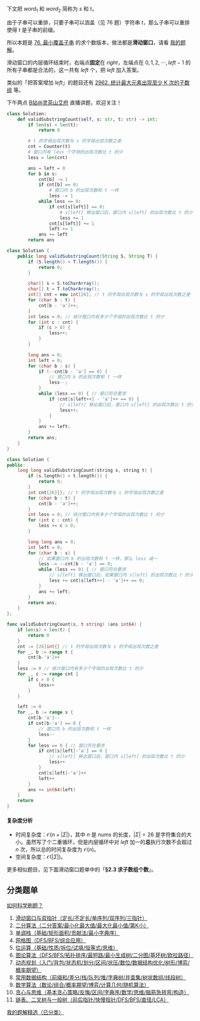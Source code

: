 下文把 $\textit{word}_1$ 和 $\textit{word}_2$ 简称为 $s$ 和 $t$。

由于子串可以重排，只要子串可以涵盖（见 76 题）字符串 $t$，那么子串可以重排使得 $t$ 是子串的前缀。

所以本题是 [76. 最小覆盖子串](https://leetcode.cn/problems/minimum-window-substring/) 的求个数版本，做法都是**滑动窗口**，请看 [我的题解](https://leetcode.cn/problems/minimum-window-substring/solutions/2713911/liang-chong-fang-fa-cong-o52mn-dao-omnfu-3ezz/)。

滑动窗口的内层循环结束时，右端点**固定**在 $\textit{right}$，左端点在 $0,1,2,\cdots,\textit{left}-1$ 的所有子串都是合法的，这一共有 $\textit{left}$ 个，把 $\textit{left}$ 加入答案。

类似的「把答案增加 $\textit{left}$」的题目还有 [2962. 统计最大元素出现至少 K 次的子数组](https://leetcode.cn/problems/count-subarrays-where-max-element-appears-at-least-k-times/) 等。

下午两点 [B站@灵茶山艾府](https://space.bilibili.com/206214) 直播讲题，欢迎关注！

```py [sol-Python3]
class Solution:
    def validSubstringCount(self, s: str, t: str) -> int:
        if len(s) < len(t):
            return 0

        # t 的字母出现次数与 s 的字母出现次数之差
        cnt = Counter(t)
        # 窗口内有 less 个字母的出现次数比 t 的少
        less = len(cnt)

        ans = left = 0
        for b in s:
            cnt[b] -= 1
            if cnt[b] == 0:
                # 窗口内 b 的出现次数和 t 一样
                less -= 1
            while less == 0:
                if cnt[s[left]] == 0:
                    # s[left] 移出窗口后，窗口内 s[left] 的出现次数比 t 的少
                    less += 1
                cnt[s[left]] += 1
                left += 1
            ans += left
        return ans
```

```java [sol-Java]
class Solution {
    public long validSubstringCount(String S, String T) {
        if (S.length() < T.length()) {
            return 0;
        }

        char[] s = S.toCharArray();
        char[] t = T.toCharArray();
        int[] cnt = new int[26]; // t 的字母出现次数与 s 的字母出现次数之差
        for (char b : t) {
            cnt[b - 'a']++;
        }
        int less = 0; // 统计窗口内有多少个字母的出现次数比 t 的少
        for (int c : cnt) {
            if (c > 0) {
                less++;
            }
        }

        long ans = 0;
        int left = 0;
        for (char b : s) {
            if (--cnt[b - 'a'] == 0) {
                // 窗口内 b 的出现次数和 t 一样
                less--;
            }
            while (less == 0) { // 窗口符合要求
                if (cnt[s[left++] - 'a']++ == 0) {
                    // s[left] 移出窗口后，窗口内 s[left] 的出现次数比 t 的少
                    less++;
                }
            }
            ans += left;
        }
        return ans;
    }
}
```

```cpp [sol-C++]
class Solution {
public:
    long long validSubstringCount(string s, string t) {
        if (s.length() < t.length()) {
            return 0;
        }
        int cnt[26]{}; // t 的字母出现次数与 s 的字母出现次数之差
        for (char b : t) {
            cnt[b - 'a']++;
        }
        int less = 0; // 统计窗口内有多少个字母的出现次数比 t 的少
        for (int c : cnt) {
            less += c > 0;
        }

        long long ans = 0;
        int left = 0;
        for (char b : s) {
            // 如果窗口内 b 的出现次数和 t 一样，那么 less 减一
            less -= --cnt[b - 'a'] == 0;
            while (less == 0) { // 窗口符合要求
                // s[left] 移出窗口后，如果窗口内 s[left] 的出现次数比 t 的少，那么 less 加一
                less += cnt[s[left++] - 'a']++ == 0;
            }
            ans += left;
        }
        return ans;
    }
};
```

```go [sol-Go]
func validSubstringCount(s, t string) (ans int64) {
	if len(s) < len(t) {
		return 0
	}
	cnt := [26]int{} // t 的字母出现次数与 s 的字母出现次数之差
	for _, b := range t {
		cnt[b-'a']++
	}
	less := 0 // 统计窗口内有多少个字母的出现次数比 t 的少
	for _, c := range cnt {
		if c > 0 {
			less++
		}
	}

	left := 0
	for _, b := range s {
		cnt[b-'a']--
		if cnt[b-'a'] == 0 {
			// 窗口内 b 的出现次数和 t 一样
			less--
		}
		for less == 0 { // 窗口符合要求
			if cnt[s[left]-'a'] == 0 {
				// s[left] 移出窗口后，窗口内 s[left] 的出现次数比 t 的少
				less++
			}
			cnt[s[left]-'a']++
			left++
		}
		ans += int64(left)
	}
	return
}
```

#### 复杂度分析

- 时间复杂度：$\mathcal{O}(n+|\Sigma|)$，其中 $n$ 是 $\textit{nums}$ 的长度，$|\Sigma|=26$ 是字符集合的大小。虽然写了个二重循环，但是内层循环中对 $\textit{left}$ 加一的**总**执行次数不会超过 $n$ 次，所以总的时间复杂度为 $\mathcal{O}(n)$。
- 空间复杂度：$\mathcal{O}(|\Sigma|)$。

更多相似题目，见下面滑动窗口题单中的「**§2.3 求子数组个数**」。

## 分类题单

[如何科学刷题？](https://leetcode.cn/circle/discuss/RvFUtj/)

1. [滑动窗口与双指针（定长/不定长/单序列/双序列/三指针）](https://leetcode.cn/circle/discuss/0viNMK/)
2. [二分算法（二分答案/最小化最大值/最大化最小值/第K小）](https://leetcode.cn/circle/discuss/SqopEo/)
3. [单调栈（基础/矩形面积/贡献法/最小字典序）](https://leetcode.cn/circle/discuss/9oZFK9/)
4. [网格图（DFS/BFS/综合应用）](https://leetcode.cn/circle/discuss/YiXPXW/)
5. [位运算（基础/性质/拆位/试填/恒等式/思维）](https://leetcode.cn/circle/discuss/dHn9Vk/)
6. [图论算法（DFS/BFS/拓扑排序/最短路/最小生成树/二分图/基环树/欧拉路径）](https://leetcode.cn/circle/discuss/01LUak/)
7. [动态规划（入门/背包/状态机/划分/区间/状压/数位/数据结构优化/树形/博弈/概率期望）](https://leetcode.cn/circle/discuss/tXLS3i/)
8. [常用数据结构（前缀和/差分/栈/队列/堆/字典树/并查集/树状数组/线段树）](https://leetcode.cn/circle/discuss/mOr1u6/)
9. [数学算法（数论/组合/概率期望/博弈/计算几何/随机算法）](https://leetcode.cn/circle/discuss/IYT3ss/)
10. [贪心与思维（基本贪心策略/反悔/区间/字典序/数学/思维/脑筋急转弯/构造）](https://leetcode.cn/circle/discuss/g6KTKL/)
11. [链表、二叉树与一般树（前后指针/快慢指针/DFS/BFS/直径/LCA）](https://leetcode.cn/circle/discuss/K0n2gO/)

[我的题解精选（已分类）](https://github.com/EndlessCheng/codeforces-go/blob/master/leetcode/SOLUTIONS.md)

